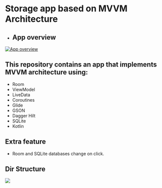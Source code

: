 # Storage app based on MVVM Architecture


- ## App overview

[![App overview](https://res.cloudinary.com/marcomontalbano/image/upload/v1633855384/video_to_markdown/images/google-drive--1vtxvjbgRUZrdJE6xvz57EF_D6L34F9pE-c05b58ac6eb4c4700831b2b3070cd403.jpg)](https://drive.google.com/file/d/1vtxvjbgRUZrdJE6xvz57EF_D6L34F9pE/view?usp=sharing "App overview")

## This repository contains an app that implements MVVM architecture using: 
- Room
- ViewModel
- LiveData
- Coroutines
- Glide
- GSON
- Dagger Hilt
- SQLite
- Kotlin

## Extra feature 
- Room and SQLite databases change on click.

## Dir Structure

[![](https://drive.google.com/thumbnail?authuser=0&sz=w1280&id=10lg7sZjCboJ2Kyr5XMDT4ithmmad9B4C)](https://drive.google.com/file/d/10lg7sZjCboJ2Kyr5XMDT4ithmmad9B4C/view?usp=sharing "")
